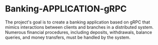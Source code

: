 # Banking-APPLICATION-gRPC
The project's goal is to create a banking application based on gRPC that mimics interactions between clients and branches in a distributed system. Numerous financial procedures, including deposits, withdrawals, balance queries, and money transfers, must be handled by the system.
